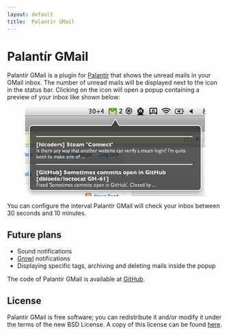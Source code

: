 ```yaml
---
layout: default
title:  Palantír GMail
---
```


Palantír GMail
========

Palantír GMail is a plugin for [Palantír][1] that shows the unread mails in
your GMail inbox. The number of unread mails will be displayed next to the
icon in the status bar. Clicking on the icon will open a popup containing a
preview of your inbox like shown below:

<img src="images/gmail.png" style="display: block; margin: 0px auto" title="Palantír GMail's status item and popup" />

You can configure the interval Palantír GMail will check your inbox between 30
seconds and 10 minutes.

## Future plans

 * Sound notifications
 * [Growl][4] notifications
 * Displaying specific tags, archiving and deleting mails inside the popup

The code of Palantír GMail is available at [GitHub][2].

## License
Palantír GMail is free software; you can redistribute it and/or modify it under
the terms of the new BSD License. A copy of this license can be found [here][3].

 [1]: index.html
 [2]: http://github.com/koraktor/palantir-gmail
 [3]: license.html
 [4]: http://growl.info
